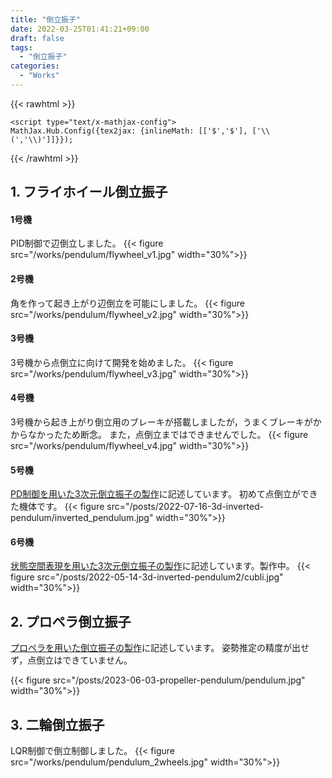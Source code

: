 ```yaml
---
title: "倒立振子"
date: 2022-03-25T01:41:21+09:00
draft: false
tags:
  - "倒立振子"
categories:
  - "Works"
---
```


<!--more-->

{{< rawhtml >}}
<script src="https://cdnjs.cloudflare.com/ajax/libs/mathjax/2.7.4/MathJax.js?config=TeX-AMS-MML_HTMLorMML"></script>
    <script type="text/x-mathjax-config">
    MathJax.Hub.Config({tex2jax: {inlineMath: [['$','$'], ['\\(','\\)']]}});
</script>
{{< /rawhtml >}}

## 1. フライホイール倒立振子
#### 1号機
PID制御で辺倒立しました。
{{< figure src="/works/pendulum/flywheel_v1.jpg" width="30%">}}

#### 2号機
角を作って起き上がり辺倒立を可能にしました。
{{< figure src="/works/pendulum/flywheel_v2.jpg" width="30%">}}

#### 3号機
3号機から点倒立に向けて開発を始めました。
{{< figure src="/works/pendulum/flywheel_v3.jpg" width="30%">}}

#### 4号機
3号機から起き上がり倒立用のブレーキが搭載しましたが，うまくブレーキがかからなかったため断念。
また，点倒立まではできませんでした。
{{< figure src="/works/pendulum/flywheel_v4.jpg" width="30%">}}

#### 5号機
[PD制御を用いた3次元倒立振子の製作](https://teruru-52.github.io/post/2022-07-16-3d-inverted-pendulum/)に記述しています。
初めて点倒立ができた機体です。
{{< figure src="/posts/2022-07-16-3d-inverted-pendulum/inverted_pendulum.jpg" width="30%">}}

#### 6号機
[状態空間表現を用いた3次元倒立振子の製作](https://teruru-52.github.io/post/2022-05-14-3d-inverted-pendulum2/)に記述しています。製作中。
{{< figure src="/posts/2022-05-14-3d-inverted-pendulum2/cubli.jpg" width="30%">}}

## 2. プロペラ倒立振子
[プロペラを用いた倒立振子の製作](https://teruru-52.github.io/post/2023-06-03-propeller-pendulum/)に記述しています。
姿勢推定の精度が出せず，点倒立はできていません。

{{< figure src="/posts/2023-06-03-propeller-pendulum/pendulum.jpg" width="30%">}}

## 3. 二輪倒立振子
LQR制御で倒立制御しました。
{{< figure src="/works/pendulum/pendulum_2wheels.jpg" width="30%">}}
